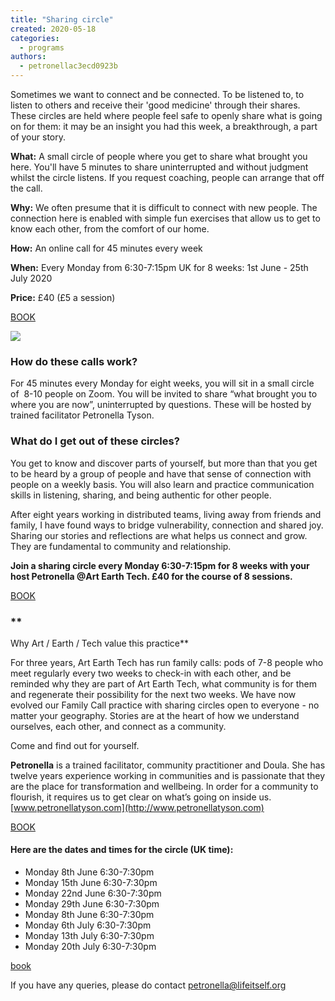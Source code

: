 ```yaml
---
title: "Sharing circle"
created: 2020-05-18
categories: 
  - programs
authors: 
  - petronellac3ecd0923b
---
```


Sometimes we want to connect and be connected. To be listened to, to listen to others and receive their 'good medicine' through their shares. These circles are held where people feel safe to openly share what is going on for them: it may be an insight you had this week, a breakthrough, a part of your story.

**What:** A small circle of people where you get to share what brought you here. You'll have 5 minutes to share uninterrupted and without judgment whilst the circle listens. If you request coaching, people can arrange that off the call.

**Why:** We often presume that it is difficult to connect with new people. The connection here is enabled with simple fun exercises that allow us to get to know each other, from the comfort of our home.

**How:** An online call for 45 minutes every week

**When:** Every Monday from 6:30-7:15pm UK for 8 weeks: 1st June - 25th July 2020

**Price:** £40 (£5 a session)

[BOOK](https://ti.to/art-earth-tech/online-calls)

![](https://artearthtech.files.wordpress.com/2020/05/maxresdefault.jpg?w=1024)

### **How do these calls work?** 

For 45 minutes every Monday for eight weeks, you will sit in a small circle of  8-10 people on Zoom. You will be invited to share “what brought you to where you are now”, uninterrupted by questions. These will be hosted by trained facilitator Petronella Tyson.

### **What do I get out of these circles?**

You get to know and discover parts of yourself, but more than that you get to be heard by a group of people and have that sense of connection with people on a weekly basis. You will also learn and practice communication skills in listening, sharing, and being authentic for other people.

After eight years working in distributed teams, living away from friends and family, I have found ways to bridge vulnerability, connection and shared joy. Sharing our stories and reflections are what helps us connect and grow. They are fundamental to community and relationship.

**Join a sharing circle every Monday 6:30-7:15pm for 8 weeks with your host Petronella @Art Earth Tech. £40 for the course of 8 sessions.** 

[BOOK](https://ti.to/art-earth-tech/online-calls)

### **  
Why Art / Earth / Tech value this practice**

For three years, Art Earth Tech has run family calls: pods of 7-8 people who meet regularly every two weeks to check-in with each other, and be reminded why they are part of Art Earth Tech, what community is for them and regenerate their possibility for the next two weeks. We have now evolved our Family Call practice with sharing circles open to everyone - no matter your geography. Stories are at the heart of how we understand ourselves, each other, and connect as a community. 

Come and find out for yourself.

**Petronella** is a trained facilitator, community practitioner and Doula. She has twelve years experience working in communities and is passionate that they are the place for transformation and wellbeing. In order for a community to flourish, it requires us to get clear on what’s going on inside us. [www.petronellatyson.com](http://www.petronellatyson.com)

[BOOK](https://ti.to/art-earth-tech/online-calls)

#### Here are the dates and times for the circle (UK time):

- Monday 8th June 6:30-7:30pm
- Monday 15th June 6:30-7:30pm
- Monday 22nd June 6:30-7:30pm
- Monday 29th June 6:30-7:30pm
- Monday 8th June 6:30-7:30pm
- Monday 6th July 6:30-7:30pm
- Monday 13th July 6:30-7:30pm
- Monday 20th July 6:30-7:30pm

[book](https://ti.to/art-earth-tech/online-calls)

If you have any queries, please do contact petronella@lifeitself.org
